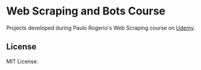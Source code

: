 # Web Scraping and Bots Course
Projects developed during Paulo Rogerio's Web Scraping course on [Udemy](https://www.udemy.com/crie-bot-atraves-de-web-scraping-crawling-com-c-e-selenium/).

## License
MIT License.
